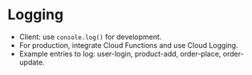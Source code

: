 # Logging

- Client: use `console.log()` for development.
- For production, integrate Cloud Functions and use Cloud Logging.
- Example entries to log: user-login, product-add, order-place, order-update.

